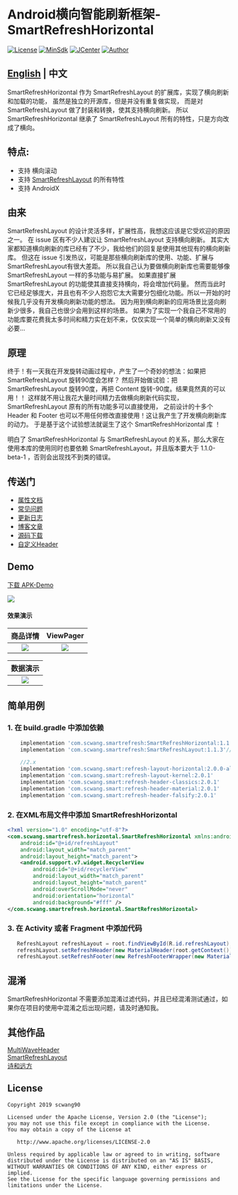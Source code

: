 # Android横向智能刷新框架-SmartRefreshHorizontal

[![License](https://img.shields.io/badge/License%20-Apache%202-337ab7.svg)](https://www.apache.org/licenses/LICENSE-2.0)
[![MinSdk](https://img.shields.io/badge/%20MinSdk%20-%2012%2B%20-f0ad4e.svg)](https://android-arsenal.com/api?level=12)
[![JCenter](https://img.shields.io/badge/%20JCenter%20-1.1.1-5bc0de.svg)](https://bintray.com/scwang90/maven/SmartRefreshHorizontal/_latestVersion)
[![Author](https://img.shields.io/badge/Author-scwang90-11bbff.svg)](https://github.com/scwang90)

## [English](https://github.com/scwang90/SmartRefreshHorizontal/blob/master/README_EN.md) | 中文

SmartRefreshHorizontal 作为 SmartRefreshLayout 的扩展库，实现了横向刷新和加载的功能，
虽然是独立的开源库，但是并没有重复做实现，
而是对 SmartRefreshLayout 做了封装和转换，使其支持横向刷新。
所以 SmartRefreshHorizontal 继承了 SmartRefreshLayout 所有的特性，只是方向改成了横向。

## 特点:

 - 支持 横向滚动
 - 支持 [SmartRefreshLayout](https://github.com/scwang90/SmartRefreshLayout) 的所有特性
 - 支持 AndroidX

## 由来

SmartRefreshLayout 的设计灵活多样，扩展性高，我想这应该是它受欢迎的原因之一。
在 issue 区有不少人建议让 SmartRefreshLayout 支持横向刷新。
其实大家都知道横向刷新的库已经有了不少，我给他们的回复是使用其他现有的横向刷新库。
但这在 issue 引发热议，可能是那些横向刷新库的使用、功能、扩展与 SmartRefreshLayout有很大差距。
所以我自己认为要做横向刷新库也需要能够像 SmartRefreshLayout 一样的多功能与易扩展。
如果直接扩展 SmartRefreshLayout 的功能使其直接支持横向，将会增加代码量。
然而当此时它已经足够庞大，并且也有不少人抱怨它太大需要分包细化功能。所以一开始的时候我几乎没有开发横向刷新功能的想法。
因为用到横向刷新的应用场景比竖向刷新少很多，我自己也很少会用到这样的场景。
如果为了实现一个我自己不常用的功能库要花费我太多时间和精力实在划不来，仅仅实现一个简单的横向刷新又没有必要...

## 原理

终于！有一天我在开发旋转动画过程中，产生了一个奇妙的想法：如果把 SmartRefreshLayout 旋转90度会怎样？
然后开始做试验：把 SmartRefreshLayout 旋转90度，再把 Content 旋转-90度。结果竟然真的可以用！！
这样就不用让我花大量时间精力去做横向刷新代码实现，SmartRefreshLayout 原有的所有功能多可以直接使用，
之前设计的十多个 Header 和 Footer 也可以不用任何修改直接使用！这让我产生了开发横向刷新库的动力。
于是基于这个试验想法就诞生了这个 SmartRefreshHorizontal 库 ！

明白了 SmartRefreshHorizontal 与 SmartRefreshLayout 的关系，那么大家在使用本库的使用同时也要依赖
SmartRefreshLayout，并且版本要大于 1.1.0-beta-1 ，否则会出现找不到类的错误。

## 传送门

 - [属性文档](https://github.com/scwang90/SmartRefreshLayout/blob/master/art/md_property.md)
 - [常见问题](https://github.com/scwang90/SmartRefreshLayout/blob/master/art/md_faq.md)
 - [更新日志](https://github.com/scwang90/SmartRefreshHorizontal/blob/master/art/md_update.md)
 - [博客文章](https://segmentfault.com/a/1190000020038792)
 - [源码下载](https://github.com/scwang90/SmartRefreshHorizontal/releases)
 - [自定义Header](https://github.com/scwang90/SmartRefreshLayout/blob/master/art/md_custom.md)

## Demo
[下载 APK-Demo](https://github.com/scwang90/SmartRefreshHorizontal/raw/master/art/app-release.apk)

![](https://github.com/scwang90/SmartRefreshHorizontal/raw/master/art/png_apk_rqcode.png)

#### 效果演示
|商品详情|ViewPager|
|:---:|:---:|
|![](https://github.com/scwang90/SmartRefreshHorizontal/raw/master/art/gif_goods.gif)|![](https://github.com/scwang90/SmartRefreshHorizontal/raw/master/art/gif_pager.gif)|

|数据演示|
|:---:|
|![](https://github.com/scwang90/SmartRefreshHorizontal/raw/master/art/gif_basic.gif)|

## 简单用例

### 1. 在 build.gradle 中添加依赖
```gradle
    implementation 'com.scwang.smartrefresh:SmartRefreshHorizontal:1.1.1'
    implementation 'com.scwang.smartrefresh:SmartRefreshLayout:1.1.3'//必须依赖 版本 1.1.0 以上

    //2.x
    implementation 'com.scwang.smart:refresh-layout-horizontal:2.0.0-alpha-1'
    implementation 'com.scwang.smart:refresh-layout-kernel:2.0.1'
    implementation 'com.scwang.smart:refresh-header-classics:2.0.1'
    implementation 'com.scwang.smart:refresh-header-material:2.0.1'    //谷歌刷新头
    implementation 'com.scwang.smart:refresh-header-falsify:2.0.1'     //虚拟刷新头
```

### 2. 在XML布局文件中添加 SmartRefreshHorizontal
```xml
<?xml version="1.0" encoding="utf-8"?>
<com.scwang.smartrefresh.horizontal.SmartRefreshHorizontal xmlns:android="http://schemas.android.com/apk/res/android"
    android:id="@+id/refreshLayout"
    android:layout_width="match_parent"
    android:layout_height="match_parent">
    <android.support.v7.widget.RecyclerView
        android:id="@+id/recyclerView"
        android:layout_width="match_parent"
        android:layout_height="match_parent"
        android:overScrollMode="never"
        android:orientation="horizontal"
        android:background="#fff" />
</com.scwang.smartrefresh.horizontal.SmartRefreshHorizontal>
```
### 3. 在 Activity 或者 Fragment 中添加代码
```java
   RefreshLayout refreshLayout = root.findViewById(R.id.refreshLayout);
   refreshLayout.setRefreshHeader(new MaterialHeader(root.getContext()));
   refreshLayout.setRefreshFooter(new RefreshFooterWrapper(new MaterialHeader(root.getContext())), -1, -2);
```

## 混淆

SmartRefreshHorizontal 不需要添加混淆过滤代码，并且已经混淆测试通过，如果你在项目的使用中混淆之后出现问题，请及时通知我。

## 其他作品
[MultiWaveHeader](https://github.com/scwang90/MultiWaveHeader)  
[SmartRefreshLayout](https://github.com/scwang90/SmartRefreshLayout)  
[诗和远方](http://android.myapp.com/myapp/detail.htm?apkName=com.poetry.kernel)

License
-------

    Copyright 2019 scwang90

    Licensed under the Apache License, Version 2.0 (the "License");
    you may not use this file except in compliance with the License.
    You may obtain a copy of the License at

       http://www.apache.org/licenses/LICENSE-2.0

    Unless required by applicable law or agreed to in writing, software
    distributed under the License is distributed on an "AS IS" BASIS,
    WITHOUT WARRANTIES OR CONDITIONS OF ANY KIND, either express or implied.
    See the License for the specific language governing permissions and
    limitations under the License.
